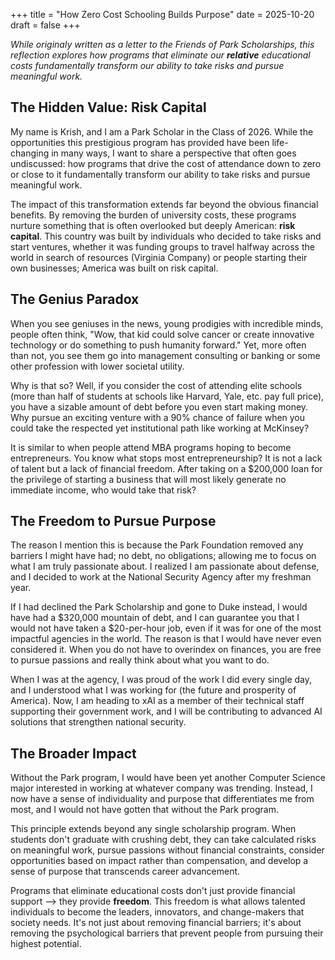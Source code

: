 +++
title = "How Zero Cost Schooling Builds Purpose"
date = 2025-10-20
draft = false
+++

*While originaly written as a letter to the Friends of Park Scholarships, this reflection explores how programs that eliminate our **relative** educational costs fundamentally transform our ability to take risks and pursue meaningful work.*

## The Hidden Value: Risk Capital

My name is Krish, and I am a Park Scholar in the Class of 2026. While the opportunities this prestigious program has provided have been life-changing in many ways, I want to share a perspective that often goes undiscussed: how programs that drive the cost of attendance down to zero or close to it fundamentally transform our ability to take risks and pursue meaningful work.

The impact of this transformation extends far beyond the obvious financial benefits. By removing the burden of university costs, these programs nurture something that is often overlooked but deeply American: **risk capital**. This country was built by individuals who decided to take risks and start ventures, whether it was funding groups to travel halfway across the world in search of resources (Virginia Company) or people starting their own businesses; America was built on risk capital.

## The Genius Paradox

When you see geniuses in the news, young prodigies with incredible minds, people often think, "Wow, that kid could solve cancer or create innovative technology or do something to push humanity forward." Yet, more often than not, you see them go into management consulting or banking or some other profession with lower societal utility.

Why is that so? Well, if you consider the cost of attending elite schools (more than half of students at schools like Harvard, Yale, etc. pay full price), you have a sizable amount of debt before you even start making money. Why pursue an exciting venture with a 90% chance of failure when you could take the respected yet institutional path like working at McKinsey?

It is similar to when people attend MBA programs hoping to become entrepreneurs. You know what stops most entrepreneurship? It is not a lack of talent but a lack of financial freedom. After taking on a $200,000 loan for the privilege of starting a business that will most likely generate no immediate income, who would take that risk?

## The Freedom to Pursue Purpose

The reason I mention this is because the Park Foundation removed any barriers I might have had; no debt, no obligations; allowing me to focus on what I am truly passionate about. I realized I am passionate about defense, and I decided to work at the National Security Agency after my freshman year.

If I had declined the Park Scholarship and gone to Duke instead, I would have had a $320,000 mountain of debt, and I can guarantee you that I would not have taken a $20-per-hour job, even if it was for one of the most impactful agencies in the world. The reason is that I would have never even considered it. When you do not have to overindex on finances, you are free to pursue passions and really think about what you want to do.

When I was at the agency, I was proud of the work I did every single day, and I understood what I was working for (the future and prosperity of America). Now, I am heading to xAI as a member of their technical staff supporting their government work, and I will be contributing to advanced AI solutions that strengthen national security.

## The Broader Impact

Without the Park program, I would have been yet another Computer Science major interested in working at whatever company was trending. Instead, I now have a sense of individuality and purpose that differentiates me from most, and I would not have gotten that without the Park program.

This principle extends beyond any single scholarship program. When students don't graduate with crushing debt, they can take calculated risks on meaningful work, pursue passions without financial constraints, consider opportunities based on impact rather than compensation, and develop a sense of purpose that transcends career advancement.

Programs that eliminate educational costs don't just provide financial support --> they provide **freedom**. This freedom is what allows talented individuals to become the leaders, innovators, and change-makers that society needs. It's not just about removing financial barriers; it's about removing the psychological barriers that prevent people from pursuing their highest potential.
